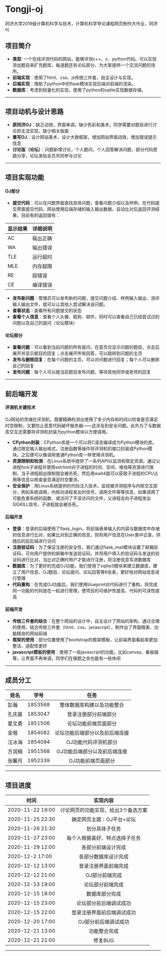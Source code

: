 # Tongji-oj
同济大学2019级计算机科学与技术，计算机科学导论课程网页制作大作业，同济oj

## 项目简介
* **类型**: 一个在线评测代码的网站，能够评测c++、c、python代码。可以实现添加题目来扩充题库，每道题还有论坛部分，为大家提供一个交流问题的场所。
* **前端实现**：使用了html、css、js传统三件套，自主设计与实现。
* **后端实现**：借助了python中的flask模块实现后端对前端的渲染。
* **数据库**：考虑到轻量化的实现，使用了python的sqlite实现数据存储。
<hr>

## 项目动机与设计思路
* **原同济OJ**：缺乏动效，界面单调，缺少色彩和美术，同学需要对题目进行讨论却无法实现，缺少相关版面
* **重写OJ**：设计网站美术，设计大致框架，增加网站界面动效，增加错误提示信息
* **讨论版（论坛）**：问题新增讨论，个人题问，个人回答解决问题，部分代码思路分享，论坛发帖全员共同参与讨论
<hr>

## 项目实现功能

#### OJ部分
* **提交代码**：可以在问题界面查找具体问题，查看问题介绍以及样例，在代码提交界面提交代码，网站使用后端存储的输入输出数据，自动比对后返回评测结果，目前有的返回值有：

显示结果|详细说明
--|:--
AC|输出正确
WA|输出错误
TLE|运行超时
MLE|内存超限
RE|段错误
CE|编译错误

* **发布新问题**：管理员可以发布新的问题，提交问题介绍、样例输入输出、测评输入输出文件，就可以让其他人尝试解决该问题。
* **查看状态**：查看所有问题提交的状态
* **查看个人信息**：查看个人头像、昵称、邮件，同时可以查看自己已经尝试过的问题以及自己的提问（论坛模块）

#### 论坛部分
* **查看问题**：可以看到当前问题的所有提问，在首页仅显示问题的题目，点击后展开并显示题目的回复；点击展开所有回答，可以跳转到问题的主页
* **发布与删除回复**：在每个问题的主页，可以对问题进行回复；每个人可以删除自己的回复
* **发布问题**：每个人可以就当前题目发布问题，等待其他同学或老师的回复
<hr>

## 前后端开发

#### 评测机关键技术
OJ网站的灵魂在评测机，既要精确检测出使用了多少内存和时间以检查是否满足时空限制，又要防止恶意代码破坏服务器——这涉及到安全问题。此外为了与数据库交互还需要将评测机封装为python模块以方便调用。
* **CPython封装**：CPython库是一个可以将C语言编译成为Python模块的库。通过限定输入输出格式，注册函数等操作将评测机的接口封装成Python模块。之后便可以像调用普通Python库一样使用评测机。
* **资源限制和检测**：在Linux系统中提供了一系列API以监测和限定资源。通过父进程fork子进程并使用setrlimit对子进程的时间、空间、堆栈等资源进行限制，当子进程超出限制就会被杀死，然后用wait4就可以获取子进程的CPU占用等信息以核查是否满足时空要求。
* **安全保护**：用Linux系统提供的代码注入技术，监视被评测程序与内核交互部分，例如系统调用，内核向进程发出的信号，调用文件等等信息，如果调用了可能危害系统的函数、或访问了不该访问的文件，父进程会向子进程发出SIGKILL信号，子进程就会被杀死。

#### 后端开发
* **登录**：登录的后端使用了flask_login，将前端表单输入的内容与数据库中存储的信息进行比对，如果比对到正确的信息，则将用户信息在User类中记录，供随后的前后端进行访问
* **注册验证码**：为了保证注册的安全性，我们通过flask_mail模块设置了邮箱验证码，可向用户提供的邮箱中发送验证码，并将用户填入的验证码与发送的验证码进行比对，当比对正确时用户才能进行注册，将注册信息写进数据库
* **数据库**：为了更好的完成OJ功能，我们使用了sqlite3模块来建立数据库，建立了用户信息、OJ题目、论坛提问、论坛回答等6张表，更好地对网站信息进行管理
* **代码重构**：在完成OJ功能后，我们使用blueprint对代码进行了重构，将完成同一功能的代码放在一起进行管理，使项目的可维护性提高、代码的可读性提高

#### 前端开发
* **传统三件套的结合**：在整个网站的设计中，自主设计了网站的架构，通过合理的使用、结合传统三件套（html、css、javascript），制作出了界面精美、功能精良的网站前端
* **框架的使用**：部分位置使用了bootstrap的框架模板，让前端界面看起来更加整洁，适配性更好
* **javascript模板的使用**：使用了一些javascript的功能，比如canvas、看板娘等，让界面不再单调，同学们在做题之余也能有一些休闲

<hr>

## 成员分工

姓名|学号|任务
--|:--:|:--:
彭瀚|1853568|整体数据库构建以及功能整合
孔庆晨|1853047|登录注册部分前端部分
夏文勇|1851506|论坛功能前端页面部分
金唱|1854082|论坛功能后端部分以及前后端连接
汪冰海|1854094|OJ功能代码评测机部分
方润楠|1951568|OJ功能后端部分以及前后端连接
张馨月|1952339|OJ功能前端页面部分
<hr>




## 项目进度

时间|实现内容
--|:--:
2020-11-22 19:00|讨论网页的功能实现，给出3个备选方案
2020-11-25 22:30|确定网页主题：OJ平台+论坛
2020-11-26 21:30|划分具体子任务
2020-11-27 23:00|每个人根据喜好、特点选择子任务
2020-11-29 12:00|各部分前端设计完成
2020-12-2 17:00|各部分数据库设计完成
2020-12-12 13:00|登录注册界面前端完成
2020-12-12 21:00|OJ部分前端完成
2020-12-13 19:00|论坛部分前端完成
2020-12-15 18:00|数据库部分完成
2020-12-15 23:00|论坛部分前后端调试成功
2020-12-15 22:00|登录注册界面前后端调试成功
2020-12-20 17:00|OJ部分前后端调试成功
2020-12-21 13:00|功能整合完成
2020-12-21 21:00|修复BUG
<hr>



<!-- 
```flow
st=>start: 开始
op=>operation: My Operation
cond=>condition: Yes or No?
e=>end
st->op->cond
cond(yes)->e
cond(no)->op
&``` -->
